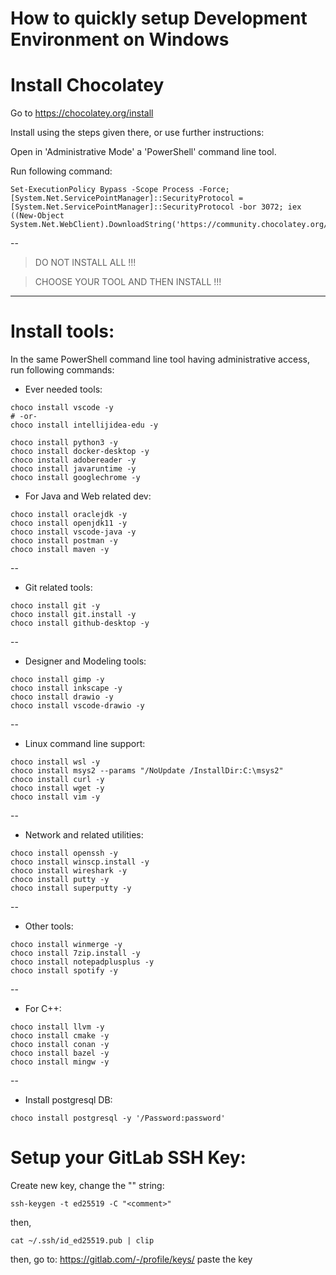 How to quickly setup Development Environment on Windows
==============

# Install Chocolatey

Go to https://chocolatey.org/install

Install using the steps given there, or use further instructions:

Open in 'Administrative Mode' a 'PowerShell' command line tool.

Run following command:

```
Set-ExecutionPolicy Bypass -Scope Process -Force; [System.Net.ServicePointManager]::SecurityProtocol = [System.Net.ServicePointManager]::SecurityProtocol -bor 3072; iex ((New-Object System.Net.WebClient).DownloadString('https://community.chocolatey.org/install.ps1'))
```

--

> DO NOT INSTALL ALL !!!

> CHOOSE YOUR TOOL AND THEN INSTALL !!!


----

# Install tools:

In the same PowerShell command line tool having administrative access, run following commands:

- Ever needed tools:

```
choco install vscode -y
# -or-
choco install intellijidea-edu -y

choco install python3 -y
choco install docker-desktop -y
choco install adobereader -y
choco install javaruntime -y
choco install googlechrome -y
```

- For Java and Web related dev:

```
choco install oraclejdk -y
choco install openjdk11 -y
choco install vscode-java -y
choco install postman -y
choco install maven -y
```

--

- Git related tools:
```
choco install git -y
choco install git.install -y
choco install github-desktop -y
```

--

- Designer and Modeling tools:
  
```
choco install gimp -y
choco install inkscape -y
choco install drawio -y
choco install vscode-drawio -y
```

--

- Linux command line support:

```
choco install wsl -y
choco install msys2 --params "/NoUpdate /InstallDir:C:\msys2"
choco install curl -y
choco install wget -y
choco install vim -y
```

--

- Network and related utilities:
```
choco install openssh -y
choco install winscp.install -y
choco install wireshark -y
choco install putty -y
choco install superputty -y
```

--

- Other tools:
```
choco install winmerge -y
choco install 7zip.install -y
choco install notepadplusplus -y
choco install spotify -y
```

--

- For C++:
```
choco install llvm -y
choco install cmake -y
choco install conan -y
choco install bazel -y
choco install mingw -y
```

--

- Install postgresql DB:

```
choco install postgresql -y '/Password:password'
```


# Setup your GitLab SSH Key:

Create new key, change the "<comment>" string:
```
ssh-keygen -t ed25519 -C "<comment>"
```

then,
```
cat ~/.ssh/id_ed25519.pub | clip
```

then, go to: 
https://gitlab.com/-/profile/keys/
paste the key
